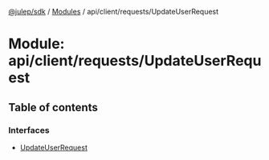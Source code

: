 [@julep/sdk](../README.md) / [Modules](../modules.md) / api/client/requests/UpdateUserRequest

# Module: api/client/requests/UpdateUserRequest

## Table of contents

### Interfaces

- [UpdateUserRequest](../interfaces/api_client_requests_UpdateUserRequest.UpdateUserRequest.md)
